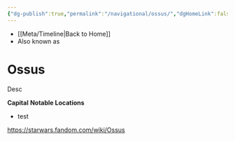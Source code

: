 ```yaml
---
{"dg-publish":true,"permalink":"/navigational/ossus/","dgHomeLink":false}
---
```


- [[Meta/Timeline\|Back to Home]]
- Also known as 

# Ossus
Desc

**Capital**
**Notable Locations**
- test

https://starwars.fandom.com/wiki/Ossus
